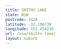 ```yaml
---
title: SMITHS LAKE
state: NSW
postcode: 2428
latitude: -32.196739
longitude: 152.454216
url: /nsw/smiths-lake/
layout: suburb
---
```

